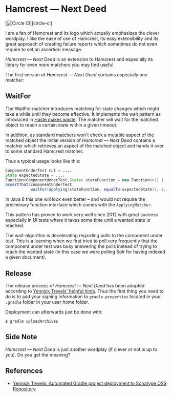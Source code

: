 # Hamcrest &mdash; Next Deed

[![Circle CI][circleci-badge]][circle-ci]

I am a fan of Hamcrest and its logo which actually emphasizes the clever wordplay. I like the ease
of use of Hamcrest, its easy extensibility and its great approach of creating failure reports
which sometimes do not even require to set an assertion message.

*Hamcrest &mdash; Next Deed* is an extension to Hamcrest and especially its library for even
more matchers you may find useful.

The first version of *Hamcrest &mdash; Next Deed* contains especially one matcher:
 
## WaitFor
 
The WaitFor matcher introduces matching for state changes which might take a while until they
become effective. It implements the wait pattern as introduced in [Haste makes waste][haste-minds].
The matcher will wait for the matched object to reach a certain state within a given timeout.

In addition, as standard matchers won't check a mutable aspect of the matched object the initial version of
*Hamcrest &mdash; Next Deed* contains a matcher which retrieves an aspect of the matched object and
hands it over to some standard Hamcrest matcher.

Thus a typical usage looks like this:

```java
ComponentUnderTest cut = ...;
State expectedState = ...;
Function<ComponentUnderTest,State> stateFunction = new Function<>() { ... };
assertThat(componentUnderTest,
           waitFor(applying(stateFunction, equalTo(expectedState)), 2, SECONDS));
```

In Java 8 this one will look even better &ndash; and would not require the preliminary function
interface which comes with the `ApplyingMatcher`.

This pattern has proven to work very well since 2012 with great success especially in UI tests where
it takes some time until a wanted state is reached.

The wait-algorithm is decelerating regarding polls to the component under test. This is a learning
when we first tried to poll very frequently that the component under test was busy answering the
polls instead of trying to reach the wanted state (in this case we were polling Solr for having
indexed a given document).

## Release

The release process of *Hamcrest &mdash; Next Deed* has been adopted according to
[Yennick Trevels' helpful hints][Trevels-2011]. Thus the first thing you need to do is
to add your signing information to `gradle.properties` located in your `.gradle` folder
in your user home folder.

Deployment can afterwards just be done with:

```
$ gradle uploadArchives
```

## Side Note

*Hamcrest &mdash; Next Deed* is just another wordplay (if clever or not is up to you). Do you get
the meaning?

## References

* [Yennick Trevels: Automated Gradle project deployment to Sonatype OSS Repository][Trevels-2011]

<!-- Links -->

[Hamcrest]: <http://hamcrest.org/> "Hamcrest - Matchers that can be combined to create flexible expressions of intent"
[haste-minds]: <http://minds.coremedia.com/2012/11/29/haste-makes-waste/> "Haste makes waste | Minds"
[Trevels-2011]: <http://jedicoder.blogspot.de/2011/11/automated-gradle-project-deployment-to.html> "Yennick Trevels: Automated Gradle project deployment to Sonatype OSS Repository"

<!-- Badges -->

[circleci]: <https://circleci.com/gh/mmichaelis/hamcrest-nextdeed>
[circleci-badge]: <https://circleci.com/gh/mmichaelis/hamcrest-nextdeed.svg?style=svg>
